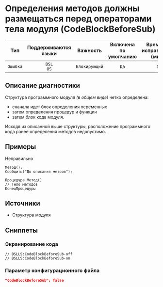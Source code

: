 # Определения методов должны размещаться перед операторами тела модуля (CodeBlockBeforeSub)

 Тип | Поддерживаются<br>языки | Важность | Включена<br>по умолчанию | Время на<br>исправление (мин) | Тэги 
 :-: | :-: | :-: | :-: | :-: | :-: 
 `Ошибка` | `BSL`<br>`OS` | `Блокирующий` | `Да` | `5` | `error` 

<!-- Блоки выше заполняются автоматически, не трогать -->
## Описание диагностики
<!-- Описание диагностики заполняется вручную. Необходимо понятным языком описать смысл и схему работу -->

Структура программного модуля *(в общем виде)* четко определена: 
 * сначала идет блок определения переменных
 * затем определения процедур и функции
 * затем блок кода модуля.
   
Исходя из описанной выше структуры, расположение программного кода ранее определения методов недопустимо.

## Примеры
<!-- В данном разделе приводятся примеры, на которые диагностика срабатывает, а также можно привести пример, как можно исправить ситуацию -->

Неправильно

```bsl
Метод();
Сообщить("До описания метоов");

Процедура Метод()
// Тело методов 
КонецПроцедуры
```

## Источники
<!-- Необходимо указывать ссылки на все источники, из которых почерпнута информация для создания диагностики -->


* [Структура модуля](https://its.1c.ru/db/v8std/content/455/hdoc)

## Сниппеты

<!-- Блоки ниже заполняются автоматически, не трогать -->
### Экранирование кода

```bsl
// BSLLS:CodeBlockBeforeSub-off
// BSLLS:CodeBlockBeforeSub-on
```

### Параметр конфигурационного файла

```json
"CodeBlockBeforeSub": false
```
